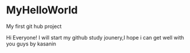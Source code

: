 # MyHelloWorld
My first git hub project

Hi Everyone!
I will start my github study jounery,I hope i can get well with you guys
by kasanin


